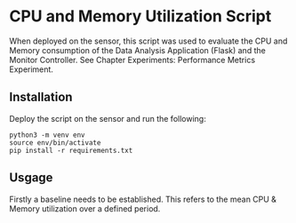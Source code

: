 # CPU and Memory Utilization Script

When deployed on the sensor, this script was used to evaluate the CPU and Memory consumption of the Data Analysis Application (Flask) 
and the Monitor Controller. See Chapter Experiments: Performance Metrics Experiment.

## Installation
Deploy the script on the sensor and run the following:
```
python3 -m venv env
source env/bin/activate
pip install -r requirements.txt
```

## Usgage
Firstly a baseline needs to be established. This refers to the mean CPU & Memory utilization over a defined period. 
